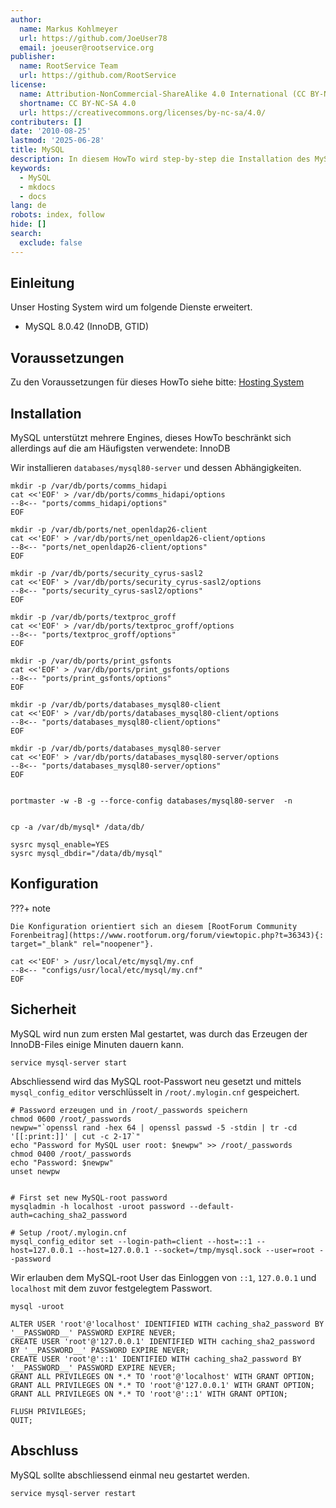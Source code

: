 ```yaml
---
author:
  name: Markus Kohlmeyer
  url: https://github.com/JoeUser78
  email: joeuser@rootservice.org
publisher:
  name: RootService Team
  url: https://github.com/RootService
license:
  name: Attribution-NonCommercial-ShareAlike 4.0 International (CC BY-NC-SA 4.0)
  shortname: CC BY-NC-SA 4.0
  url: https://creativecommons.org/licenses/by-nc-sa/4.0/
contributers: []
date: '2010-08-25'
lastmod: '2025-06-28'
title: MySQL
description: In diesem HowTo wird step-by-step die Installation des MySQL Datenbanksystem für ein Hosting System auf Basis von FreeBSD 64Bit auf einem dedizierten Server beschrieben.
keywords:
  - MySQL
  - mkdocs
  - docs
lang: de
robots: index, follow
hide: []
search:
  exclude: false
---
```


## Einleitung

Unser Hosting System wird um folgende Dienste erweitert.

- MySQL 8.0.42 (InnoDB, GTID)

## Voraussetzungen

Zu den Voraussetzungen für dieses HowTo siehe bitte: [Hosting System](/howtos/freebsd/hosting_system/intro)

## Installation

MySQL unterstützt mehrere Engines, dieses HowTo beschränkt sich allerdings auf die am Häufigsten verwendete: InnoDB

Wir installieren `databases/mysql80-server` und dessen Abhängigkeiten.

```shell
mkdir -p /var/db/ports/comms_hidapi
cat <<'EOF' > /var/db/ports/comms_hidapi/options
--8<-- "ports/comms_hidapi/options"
EOF

mkdir -p /var/db/ports/net_openldap26-client
cat <<'EOF' > /var/db/ports/net_openldap26-client/options
--8<-- "ports/net_openldap26-client/options"
EOF

mkdir -p /var/db/ports/security_cyrus-sasl2
cat <<'EOF' > /var/db/ports/security_cyrus-sasl2/options
--8<-- "ports/security_cyrus-sasl2/options"
EOF

mkdir -p /var/db/ports/textproc_groff
cat <<'EOF' > /var/db/ports/textproc_groff/options
--8<-- "ports/textproc_groff/options"
EOF

mkdir -p /var/db/ports/print_gsfonts
cat <<'EOF' > /var/db/ports/print_gsfonts/options
--8<-- "ports/print_gsfonts/options"
EOF

mkdir -p /var/db/ports/databases_mysql80-client
cat <<'EOF' > /var/db/ports/databases_mysql80-client/options
--8<-- "ports/databases_mysql80-client/options"
EOF

mkdir -p /var/db/ports/databases_mysql80-server
cat <<'EOF' > /var/db/ports/databases_mysql80-server/options
--8<-- "ports/databases_mysql80-server/options"
EOF


portmaster -w -B -g --force-config databases/mysql80-server  -n


cp -a /var/db/mysql* /data/db/

sysrc mysql_enable=YES
sysrc mysql_dbdir="/data/db/mysql"
```

## Konfiguration

<!-- markdownlint-disable MD046 -->
???+ note

    Die Konfiguration orientiert sich an diesem [RootForum Community Forenbeitrag](https://www.rootforum.org/forum/viewtopic.php?t=36343){: target="_blank" rel="noopener"}.
<!-- markdownlint-enable MD046 -->

```shell
cat <<'EOF' > /usr/local/etc/mysql/my.cnf
--8<-- "configs/usr/local/etc/mysql/my.cnf"
EOF
```

## Sicherheit

MySQL wird nun zum ersten Mal gestartet, was durch das Erzeugen der InnoDB-Files einige Minuten dauern kann.

```shell
service mysql-server start
```

Abschliessend wird das MySQL root-Passwort neu gesetzt und mittels `mysql_config_editor` verschlüsselt in
`/root/.mylogin.cnf` gespeichert.

```shell
# Password erzeugen und in /root/_passwords speichern
chmod 0600 /root/_passwords
newpw="`openssl rand -hex 64 | openssl passwd -5 -stdin | tr -cd '[[:print:]]' | cut -c 2-17`"
echo "Password for MySQL user root: $newpw" >> /root/_passwords
chmod 0400 /root/_passwords
echo "Password: $newpw"
unset newpw


# First set new MySQL-root password
mysqladmin -h localhost -uroot password --default-auth=caching_sha2_password

# Setup /root/.mylogin.cnf
mysql_config_editor set --login-path=client --host=::1 --host=127.0.0.1 --host=127.0.0.1 --socket=/tmp/mysql.sock --user=root --password
```

Wir erlauben dem MySQL-root User das Einloggen von `::1`, `127.0.0.1` und `localhost` mit dem zuvor festgelegtem
Passwort.

```shell
mysql -uroot

ALTER USER 'root'@'localhost' IDENTIFIED WITH caching_sha2_password BY '__PASSWORD__' PASSWORD EXPIRE NEVER;
CREATE USER 'root'@'127.0.0.1' IDENTIFIED WITH caching_sha2_password BY '__PASSWORD__' PASSWORD EXPIRE NEVER;
CREATE USER 'root'@'::1' IDENTIFIED WITH caching_sha2_password BY '__PASSWORD__' PASSWORD EXPIRE NEVER;
GRANT ALL PRIVILEGES ON *.* TO 'root'@'localhost' WITH GRANT OPTION;
GRANT ALL PRIVILEGES ON *.* TO 'root'@'127.0.0.1' WITH GRANT OPTION;
GRANT ALL PRIVILEGES ON *.* TO 'root'@'::1' WITH GRANT OPTION;

FLUSH PRIVILEGES;
QUIT;
```

## Abschluss

MySQL sollte abschliessend einmal neu gestartet werden.

```shell
service mysql-server restart
```
